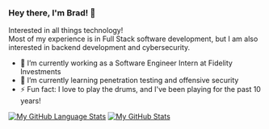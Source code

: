 ### Hey there, I'm Brad! 👋
Interested in all things technology!   
Most of my experience is in Full Stack software development, but I am also interested in backend development and cybersecurity.

- 🔭 I’m currently working as a Software Engineer Intern at Fidelity Investments
- 🌱 I’m currently learning penetration testing and offensive security
- ⚡ Fun fact: I love to play the drums, and I've been playing for the past 10 years!   
    

[![My GitHub Language Stats](https://github-readme-stats.vercel.app/api/top-langs/?username=bradwj&langs_count=6&layout=compact&hide=HTML,SCSS,CSS,Less&theme=tokyonight)]()
[![My GitHub Stats](https://github-readme-stats.vercel.app/api/?username=bradwj&count_private=true&theme=tokyonight&showicons=true)]()


<!--
**bradwj/bradwj** is a ✨ _special_ ✨ repository because its `README.md` (this file) appears on your GitHub profile.

Here are some ideas to get you started:

- 🔭 I’m currently working on ...
- 🌱 I’m currently learning ...
- 👯 I’m looking to collaborate on ...
- 🤔 I’m looking for help with ...
- 💬 Ask me about ...
- 📫 How to reach me: ...
- 😄 Pronouns: ...
- ⚡ Fun fact: ...
-->
